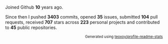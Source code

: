 Joined Github **10** years ago.

Since then I pushed **3403** commits, opened **35** issues, submitted **104** pull requests, received **707** stars across **223** personal projects and contributed to **45** public repositories.

<p align="right"><sub>Generated using <a href="https://github.com/marketplace/actions/profile-readme-stats">teoxoy/profile-readme-stats</a></sub></p>

